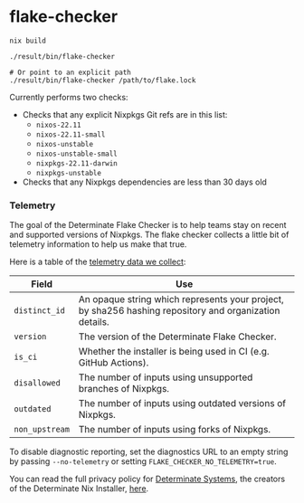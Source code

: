 # flake-checker

```shell
nix build

./result/bin/flake-checker

# Or point to an explicit path
./result/bin/flake-checker /path/to/flake.lock
```

Currently performs two checks:

- Checks that any explicit Nixpkgs Git refs are in this list:
  - `nixos-22.11`
  - `nixos-22.11-small`
  - `nixos-unstable`
  - `nixos-unstable-small`
  - `nixpkgs-22.11-darwin`
  - `nixpkgs-unstable`
- Checks that any Nixpkgs dependencies are less than 30 days old

### Telemetry

The goal of the Determinate Flake Checker is to help teams stay on recent and supported versions of Nixpkgs.
The flake checker collects a little bit of telemetry information to help us make that true.

Here is a table of the [telemetry data we collect][diagnosticdata]:

| Field          | Use                                                                                                    |
| -------------- | ------------------------------------------------------------------------------------------------------ |
| `distinct_id`  | An opaque string which represents your project, by sha256 hashing repository and organization details. |
| `version`      | The version of the Determinate Flake Checker.                                                          |
| `is_ci`        | Whether the installer is being used in CI (e.g. GitHub Actions).                                       |
| `disallowed`   | The number of inputs using unsupported branches of Nixpkgs.                                            |
| `outdated`     | The number of inputs using outdated versions of Nixpkgs.                                               |
| `non_upstream` | The number of inputs using forks of Nixpkgs.                                                           |

To disable diagnostic reporting, set the diagnostics URL to an empty string by passing `--no-telemetry` or setting `FLAKE_CHECKER_NO_TELEMETRY=true`.

You can read the full privacy policy for [Determinate Systems][detsys], the creators of the Determinate Nix Installer, [here][privacy].

[detsys]: https://determinate.systems/
[diagnosticdata]: https://github.com/DeterminateSystems/nix-flake-checker/blob/main/src/telemetry.rs#L29-L43
[privacy]: https://determinate.systems/privacy
